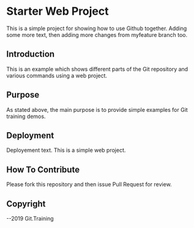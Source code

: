 # Starter Web Project

This is a simple project for showing how to use Github together. Adding some more text, then adding more changes from myfeature branch too.


## Introduction

This is an example which shows different parts of the Git repository and various commands using a web project.

## Purpose

As stated above, the main purpose is to provide simple examples for Git training demos.

## Deployment

Deployement text. This is a simple web project.

## How To Contribute

Please fork this repository and then issue Pull Request for review.

## Copyright

--2019 Git.Training